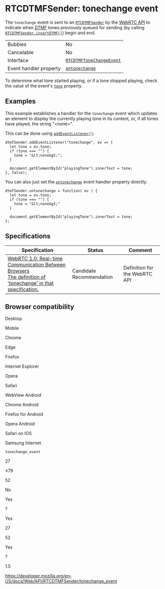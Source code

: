 # RTCDTMFSender: tonechange event

The `tonechange` event is sent to an [`RTCDTMFSender`](../rtcdtmfsender) by the [WebRTC API](../webrtc_api) to indicate when [DTMF](https://developer.mozilla.org/en-US/docs/Glossary/DTMF) tones previously queued for sending (by calling [`RTCDTMFSender.insertDTMF()`](insertdtmf)) begin and end.

<table><tbody><tr class="odd"><td>Bubbles</td><td>No</td></tr><tr class="even"><td>Cancelable</td><td>No</td></tr><tr class="odd"><td>Interface</td><td><a href="../rtcdtmftonechangeevent"><code>RTCDTMFToneChangeEvent</code></a></td></tr><tr class="even"><td>Event handler property</td><td><a href="ontonechange"><code>ontonechange</code></a></td></tr></tbody></table>

To determine what tone started playing, or if a tone stopped playing, check the value of the event's [`tone`](../rtcdtmftonechangeevent/tone) property.

## Examples

This example establishes a handler for the `tonechange` event which updates an element to display the currently playing tone in its content, or, if all tones have played, the string "&lt;none&gt;".

This can be done using [`addEventListener()`](../eventtarget/addeventlistener):

    dtmfSender.addEventListener("tonechange", ev => {
      let tone = ev.tone;
      if (tone === "") {
        tone = "&lt;none&gt;";
      }

      document.getElementById("playingTone").innerText = tone;
    }, false);

You can also just set the [`ontonechange`](ontonechange) event handler property directly:

    dtmfSender.ontonechange = function( ev ) {
      let tone = ev.tone;
      if (tone === "") {
        tone = "&lt;none&gt;"
      }

      document.getElementById("playingTone").innerText = tone;
    };

## Specifications

<table><thead><tr class="header"><th>Specification</th><th>Status</th><th>Comment</th></tr></thead><tbody><tr class="odd"><td><a href="https://w3c.github.io/webrtc-pc/#event-RTCDTMFSender-tonechange">WebRTC 1.0: Real-time Communication Between Browsers<br />
<span class="small">The definition of 'tonechange' in that specification.</span></a></td><td><span class="spec-cr">Candidate Recommendation</span></td><td>Definition for the WebRTC API</td></tr></tbody></table>

## Browser compatibility

Desktop

Mobile

Chrome

Edge

Firefox

Internet Explorer

Opera

Safari

WebView Android

Chrome Android

Firefox for Android

Opera Android

Safari on IOS

Samsung Internet

`tonechange_event`

27

≤79

52

No

Yes

?

Yes

27

52

Yes

?

1.5

<a href="https://developer.mozilla.org/en-US/docs/Web/API/RTCDTMFSender/tonechange_event" class="_attribution-link">https://developer.mozilla.org/en-US/docs/Web/API/RTCDTMFSender/tonechange_event</a>
